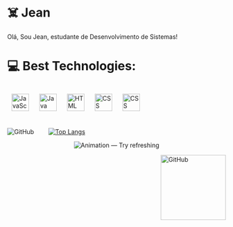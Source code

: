 # ☠️ Jean
Olá, Sou Jean, estudante de Desenvolvimento de Sistemas!

# 💻 Best Technologies:
<br>

<!--- JavaScript --->
<a href="https://www.javascript.com" target="_blank" rel="noreferrer">
<img align="center" align="center" src="https://cdn.jsdelivr.net/gh/devicons/devicon/icons/javascript/javascript-plain.svg" alt="JavaScript" width="40px" style="padding-right:10px; padding-left:10px;"/></a>

<!--- Java --->
<a href="https://www.java.com" target="_blank" rel="noreferrer">
<img align="center" align="center" src="https://cdn.jsdelivr.net/gh/devicons/devicon/icons/java/java-original.svg" alt="Java" width="40px" style="padding-right:10px; padding-left:10px;"/></a>

<!--- HTML --->
<a href="https://www.w3.org/html/" target="_blank" rel="noreferrer">
<img align="center" align="center" src="https://cdn.jsdelivr.net/gh/devicons/devicon/icons/html5/html5-plain.svg" alt="HTML" width="40px" style="padding-right:10px; padding-left:10px;"/></a>

<!--- CSS --->
<a href="https://www.w3schools.com/css/" target="_blank" rel="noreferrer">
<img align="center" align="center" src="https://cdn.jsdelivr.net/gh/devicons/devicon/icons/css3/css3-plain.svg" alt="CSS" width="40px" style="padding-right:10px; padding-left:10px;"/></a>

<!--- PHP --->
<a href="https://www.w3schools.com/php/" target="_blank" rel="noreferrer">
<img align="center" align="center" src="https://cdn.jsdelivr.net/gh/devicons/devicon/icons/php/php-plain.svg" alt="CSS" width="40px" style="padding-right:10px; padding-left:10px;"/></a>


<!--- Stats --->
#

<img align="left" alt="GitHub" style="padding-right:30px;" src="https://github-readme-stats-git-masterrstaa-rickstaa.vercel.app/api?username=jeanziin&show_icons=true&theme=aura&hide_border=true" />

[![Top Langs](https://github-readme-stats-git-masterrstaa-rickstaa.vercel.app/api/top-langs/?username=Jeanziin)](https://github.com/Jeanziin/github-readme-stats)
<!--- Out --->
<p align="center"> <img src="https://raw.githubusercontent.com/mayhemantt/mayhemantt/Update/svg/Bottom.svg" alt="Animation — Try refreshing" /> </p>


<img align="right" alt="GitHub" width="150px" src="https://visitcount.itsvg.in/api?id=jeanziin&icon=6&color=12&style=black" />
